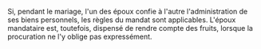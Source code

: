   
 Si, pendant le mariage, l'un des époux confie à l'autre l'administration de ses biens personnels, les règles du mandat sont applicables. L'époux mandataire est, toutefois, dispensé de rendre compte des fruits, lorsque la procuration ne l'y oblige pas expressément.  

  
